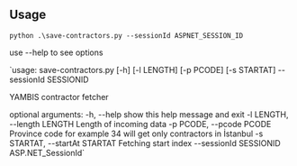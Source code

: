 ## Usage

`python .\save-contractors.py --sessionId ASPNET_SESSION_ID`

use --help to see options

`usage: save-contractors.py [-h] [-l LENGTH] [-p PCODE] [-s STARTAT] --sessionId SESSIONID

YAMBIS contractor fetcher

optional arguments:
  -h, --help            show this help message and exit
  -l LENGTH, --length LENGTH
                        Length of incoming data
  -p PCODE, --pcode PCODE
                        Province code for example 34 will get only contractors in İstanbul
  -s STARTAT, --startAt STARTAT
                        Fetching start index
  --sessionId SESSIONID
                        ASP.NET_SessionId`
